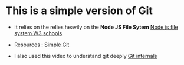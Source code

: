 # This is a simple version of Git


* It relies on the relies heavily on the **Node JS File Sytem** [Node js file system W3 schools](https://www.w3schools.com/nodejs/nodejs_filesystem.asp)

* Resources : [Simple Git](https://github.com/steveukx/git-js)

* I also used this video to understand git deeply [Git internals](https://www.youtube.com/watch?v=lG90LZotrpo)